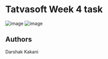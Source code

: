 # Tatvasoft Week 4 task
![image](https://user-images.githubusercontent.com/88178092/231468541-4102d408-3980-4904-884e-b0ce889fd29a.png)
![image](https://user-images.githubusercontent.com/88178092/231468587-91f6a03f-053a-47d8-a0f5-b8398a700765.png)



## Authors
Darshak Kakani





